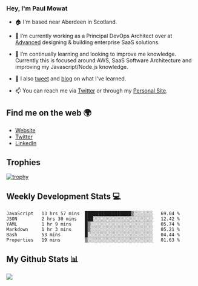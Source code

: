 ### Hey, I'm Paul Mowat

- 🏠 I'm based near Aberdeen in Scotland.
- 💼 I’m currently working as a Principal DevOps Architect over at [Advanced](https://www.oneadvanced.com/) designing & building enterprise SaaS solutions.
- 📖 I’m continually learning and looking to improve me knowledge. Currently this is focused around AWS, SaaS Software Architecture and improving my Javascript/Node.js knowledge.
- 📔 I also [tweet](https://twitter.com/paul_mowat) and [blog](https://www.paulmowat.co.uk/blog) on what I've learned.

- 📫 You can reach me via [Twitter](https://twitter.com/paul_mowat) or through my [Personal Site](https://www.paulmowat.co.uk).


## Find me on the web 🌍

- [Website](https://www.paulmowat.co.uk)
- [Twitter](https://twitter.com/paul_mowat)
- [LinkedIn](https://www.linkedin.com/in/paulmowat)

## Trophies

[![trophy](https://github-profile-trophy.vercel.app/?username=paulmowat)](https://github.com/ryo-ma/github-profile-trophy)

## Weekly Development Stats 💻

<!--START_SECTION:waka-->

```text
JavaScript   13 hrs 57 mins  █████████████████▒░░░░░░░   69.04 %
JSON         2 hrs 30 mins   ███░░░░░░░░░░░░░░░░░░░░░░   12.42 %
YAML         1 hr 9 mins     █▒░░░░░░░░░░░░░░░░░░░░░░░   05.74 %
Markdown     1 hr 3 mins     █▒░░░░░░░░░░░░░░░░░░░░░░░   05.21 %
Bash         53 mins         █░░░░░░░░░░░░░░░░░░░░░░░░   04.44 %
Properties   19 mins         ▒░░░░░░░░░░░░░░░░░░░░░░░░   01.63 %
```

<!--END_SECTION:waka-->

## My Github Stats 📊

![](https://github-readme-stats.vercel.app/api?username=paulmowat&show_icons=true&count_private=true)
